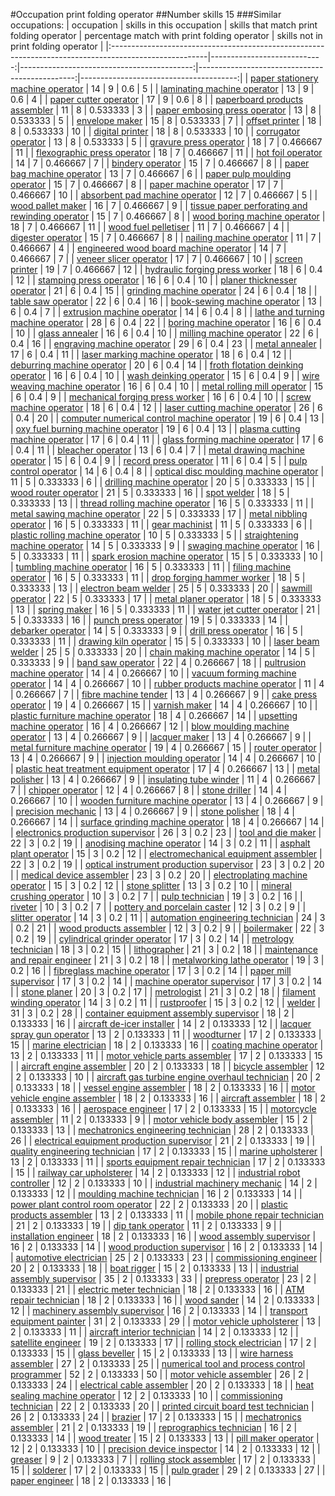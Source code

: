 #Occupation print folding operator
##Number skills 15
###Similar occupations:
| occupation                                                                                            |   skills in this occupation |   skills that match print folding operator |   percentage match with print folding operator |   skills not in print folding operator |
|:------------------------------------------------------------------------------------------------------|----------------------------:|-------------------------------------------:|-----------------------------------------------:|---------------------------------------:|
| [paper stationery machine operator](paper_stationery_machine_operator.md)                             |                          14 |                                          9 |                                       0.6      |                                      5 |
| [laminating machine operator](laminating_machine_operator.md)                                         |                          13 |                                          9 |                                       0.6      |                                      4 |
| [paper cutter operator](paper_cutter_operator.md)                                                     |                          17 |                                          9 |                                       0.6      |                                      8 |
| [paperboard products assembler](paperboard_products_assembler.md)                                     |                          11 |                                          8 |                                       0.533333 |                                      3 |
| [paper embosing press operator](paper_embosing_press_operator.md)                                     |                          13 |                                          8 |                                       0.533333 |                                      5 |
| [envelope maker](envelope_maker.md)                                                                   |                          15 |                                          8 |                                       0.533333 |                                      7 |
| [offset printer](offset_printer.md)                                                                   |                          18 |                                          8 |                                       0.533333 |                                     10 |
| [digital printer](digital_printer.md)                                                                 |                          18 |                                          8 |                                       0.533333 |                                     10 |
| [corrugator operator](corrugator_operator.md)                                                         |                          13 |                                          8 |                                       0.533333 |                                      5 |
| [gravure press operator](gravure_press_operator.md)                                                   |                          18 |                                          7 |                                       0.466667 |                                     11 |
| [flexographic press operator](flexographic_press_operator.md)                                         |                          18 |                                          7 |                                       0.466667 |                                     11 |
| [hot foil operator](hot_foil_operator.md)                                                             |                          14 |                                          7 |                                       0.466667 |                                      7 |
| [bindery operator](bindery_operator.md)                                                               |                          15 |                                          7 |                                       0.466667 |                                      8 |
| [paper bag machine operator](paper_bag_machine_operator.md)                                           |                          13 |                                          7 |                                       0.466667 |                                      6 |
| [paper pulp moulding operator](paper_pulp_moulding_operator.md)                                       |                          15 |                                          7 |                                       0.466667 |                                      8 |
| [paper machine operator](paper_machine_operator.md)                                                   |                          17 |                                          7 |                                       0.466667 |                                     10 |
| [absorbent pad machine operator](absorbent_pad_machine_operator.md)                                   |                          12 |                                          7 |                                       0.466667 |                                      5 |
| [wood pallet maker](wood_pallet_maker.md)                                                             |                          16 |                                          7 |                                       0.466667 |                                      9 |
| [tissue paper perforating and rewinding operator](tissue_paper_perforating_and_rewinding_operator.md) |                          15 |                                          7 |                                       0.466667 |                                      8 |
| [wood boring machine operator](wood_boring_machine_operator.md)                                       |                          18 |                                          7 |                                       0.466667 |                                     11 |
| [wood fuel pelletiser](wood_fuel_pelletiser.md)                                                       |                          11 |                                          7 |                                       0.466667 |                                      4 |
| [digester operator](digester_operator.md)                                                             |                          15 |                                          7 |                                       0.466667 |                                      8 |
| [nailing machine operator](nailing_machine_operator.md)                                               |                          11 |                                          7 |                                       0.466667 |                                      4 |
| [engineered wood board machine operator](engineered_wood_board_machine_operator.md)                   |                          14 |                                          7 |                                       0.466667 |                                      7 |
| [veneer slicer operator](veneer_slicer_operator.md)                                                   |                          17 |                                          7 |                                       0.466667 |                                     10 |
| [screen printer](screen_printer.md)                                                                   |                          19 |                                          7 |                                       0.466667 |                                     12 |
| [hydraulic forging press worker](hydraulic_forging_press_worker.md)                                   |                          18 |                                          6 |                                       0.4      |                                     12 |
| [stamping press operator](stamping_press_operator.md)                                                 |                          16 |                                          6 |                                       0.4      |                                     10 |
| [planer thicknesser operator](planer_thicknesser_operator.md)                                         |                          21 |                                          6 |                                       0.4      |                                     15 |
| [grinding machine operator](grinding_machine_operator.md)                                             |                          24 |                                          6 |                                       0.4      |                                     18 |
| [table saw operator](table_saw_operator.md)                                                           |                          22 |                                          6 |                                       0.4      |                                     16 |
| [book-sewing machine operator](book-sewing_machine_operator.md)                                       |                          13 |                                          6 |                                       0.4      |                                      7 |
| [extrusion machine operator](extrusion_machine_operator.md)                                           |                          14 |                                          6 |                                       0.4      |                                      8 |
| [lathe and turning machine operator](lathe_and_turning_machine_operator.md)                           |                          28 |                                          6 |                                       0.4      |                                     22 |
| [boring machine operator](boring_machine_operator.md)                                                 |                          16 |                                          6 |                                       0.4      |                                     10 |
| [glass annealer](glass_annealer.md)                                                                   |                          16 |                                          6 |                                       0.4      |                                     10 |
| [milling machine operator](milling_machine_operator.md)                                               |                          22 |                                          6 |                                       0.4      |                                     16 |
| [engraving machine operator](engraving_machine_operator.md)                                           |                          29 |                                          6 |                                       0.4      |                                     23 |
| [metal annealer](metal_annealer.md)                                                                   |                          17 |                                          6 |                                       0.4      |                                     11 |
| [laser marking machine operator](laser_marking_machine_operator.md)                                   |                          18 |                                          6 |                                       0.4      |                                     12 |
| [deburring machine operator](deburring_machine_operator.md)                                           |                          20 |                                          6 |                                       0.4      |                                     14 |
| [froth flotation deinking operator](froth_flotation_deinking_operator.md)                             |                          16 |                                          6 |                                       0.4      |                                     10 |
| [wash deinking operator](wash_deinking_operator.md)                                                   |                          15 |                                          6 |                                       0.4      |                                      9 |
| [wire weaving machine operator](wire_weaving_machine_operator.md)                                     |                          16 |                                          6 |                                       0.4      |                                     10 |
| [metal rolling mill operator](metal_rolling_mill_operator.md)                                         |                          15 |                                          6 |                                       0.4      |                                      9 |
| [mechanical forging press worker](mechanical_forging_press_worker.md)                                 |                          16 |                                          6 |                                       0.4      |                                     10 |
| [screw machine operator](screw_machine_operator.md)                                                   |                          18 |                                          6 |                                       0.4      |                                     12 |
| [laser cutting machine operator](laser_cutting_machine_operator.md)                                   |                          26 |                                          6 |                                       0.4      |                                     20 |
| [computer numerical control machine operator](computer_numerical_control_machine_operator.md)         |                          19 |                                          6 |                                       0.4      |                                     13 |
| [oxy fuel burning machine operator](oxy_fuel_burning_machine_operator.md)                             |                          19 |                                          6 |                                       0.4      |                                     13 |
| [plasma cutting machine operator](plasma_cutting_machine_operator.md)                                 |                          17 |                                          6 |                                       0.4      |                                     11 |
| [glass forming machine operator](glass_forming_machine_operator.md)                                   |                          17 |                                          6 |                                       0.4      |                                     11 |
| [bleacher operator](bleacher_operator.md)                                                             |                          13 |                                          6 |                                       0.4      |                                      7 |
| [metal drawing machine operator](metal_drawing_machine_operator.md)                                   |                          15 |                                          6 |                                       0.4      |                                      9 |
| [record press operator](record_press_operator.md)                                                     |                          11 |                                          6 |                                       0.4      |                                      5 |
| [pulp control operator](pulp_control_operator.md)                                                     |                          14 |                                          6 |                                       0.4      |                                      8 |
| [optical disc moulding machine operator](optical_disc_moulding_machine_operator.md)                   |                          11 |                                          5 |                                       0.333333 |                                      6 |
| [drilling machine operator](drilling_machine_operator.md)                                             |                          20 |                                          5 |                                       0.333333 |                                     15 |
| [wood router operator](wood_router_operator.md)                                                       |                          21 |                                          5 |                                       0.333333 |                                     16 |
| [spot welder](spot_welder.md)                                                                         |                          18 |                                          5 |                                       0.333333 |                                     13 |
| [thread rolling machine operator](thread_rolling_machine_operator.md)                                 |                          16 |                                          5 |                                       0.333333 |                                     11 |
| [metal sawing machine operator](metal_sawing_machine_operator.md)                                     |                          22 |                                          5 |                                       0.333333 |                                     17 |
| [metal nibbling operator](metal_nibbling_operator.md)                                                 |                          16 |                                          5 |                                       0.333333 |                                     11 |
| [gear machinist](gear_machinist.md)                                                                   |                          11 |                                          5 |                                       0.333333 |                                      6 |
| [plastic rolling machine operator](plastic_rolling_machine_operator.md)                               |                          10 |                                          5 |                                       0.333333 |                                      5 |
| [straightening machine operator](straightening_machine_operator.md)                                   |                          14 |                                          5 |                                       0.333333 |                                      9 |
| [swaging machine operator](swaging_machine_operator.md)                                               |                          16 |                                          5 |                                       0.333333 |                                     11 |
| [spark erosion machine operator](spark_erosion_machine_operator.md)                                   |                          15 |                                          5 |                                       0.333333 |                                     10 |
| [tumbling machine operator](tumbling_machine_operator.md)                                             |                          16 |                                          5 |                                       0.333333 |                                     11 |
| [filing machine operator](filing_machine_operator.md)                                                 |                          16 |                                          5 |                                       0.333333 |                                     11 |
| [drop forging hammer worker](drop_forging_hammer_worker.md)                                           |                          18 |                                          5 |                                       0.333333 |                                     13 |
| [electron beam welder](electron_beam_welder.md)                                                       |                          25 |                                          5 |                                       0.333333 |                                     20 |
| [sawmill operator](sawmill_operator.md)                                                               |                          22 |                                          5 |                                       0.333333 |                                     17 |
| [metal planer operator](metal_planer_operator.md)                                                     |                          18 |                                          5 |                                       0.333333 |                                     13 |
| [spring maker](spring_maker.md)                                                                       |                          16 |                                          5 |                                       0.333333 |                                     11 |
| [water jet cutter operator](water_jet_cutter_operator.md)                                             |                          21 |                                          5 |                                       0.333333 |                                     16 |
| [punch press operator](punch_press_operator.md)                                                       |                          19 |                                          5 |                                       0.333333 |                                     14 |
| [debarker operator](debarker_operator.md)                                                             |                          14 |                                          5 |                                       0.333333 |                                      9 |
| [drill press operator](drill_press_operator.md)                                                       |                          16 |                                          5 |                                       0.333333 |                                     11 |
| [drawing kiln operator](drawing_kiln_operator.md)                                                     |                          15 |                                          5 |                                       0.333333 |                                     10 |
| [laser beam welder](laser_beam_welder.md)                                                             |                          25 |                                          5 |                                       0.333333 |                                     20 |
| [chain making machine operator](chain_making_machine_operator.md)                                     |                          14 |                                          5 |                                       0.333333 |                                      9 |
| [band saw operator](band_saw_operator.md)                                                             |                          22 |                                          4 |                                       0.266667 |                                     18 |
| [pultrusion machine operator](pultrusion_machine_operator.md)                                         |                          14 |                                          4 |                                       0.266667 |                                     10 |
| [vacuum forming machine operator](vacuum_forming_machine_operator.md)                                 |                          14 |                                          4 |                                       0.266667 |                                     10 |
| [rubber products machine operator](rubber_products_machine_operator.md)                               |                          11 |                                          4 |                                       0.266667 |                                      7 |
| [fibre machine tender](fibre_machine_tender.md)                                                       |                          13 |                                          4 |                                       0.266667 |                                      9 |
| [cake press operator](cake_press_operator.md)                                                         |                          19 |                                          4 |                                       0.266667 |                                     15 |
| [varnish maker](varnish_maker.md)                                                                     |                          14 |                                          4 |                                       0.266667 |                                     10 |
| [plastic furniture machine operator](plastic_furniture_machine_operator.md)                           |                          18 |                                          4 |                                       0.266667 |                                     14 |
| [upsetting machine operator](upsetting_machine_operator.md)                                           |                          16 |                                          4 |                                       0.266667 |                                     12 |
| [blow moulding machine operator](blow_moulding_machine_operator.md)                                   |                          13 |                                          4 |                                       0.266667 |                                      9 |
| [lacquer maker](lacquer_maker.md)                                                                     |                          13 |                                          4 |                                       0.266667 |                                      9 |
| [metal furniture machine operator](metal_furniture_machine_operator.md)                               |                          19 |                                          4 |                                       0.266667 |                                     15 |
| [router operator](router_operator.md)                                                                 |                          13 |                                          4 |                                       0.266667 |                                      9 |
| [injection moulding operator](injection_moulding_operator.md)                                         |                          14 |                                          4 |                                       0.266667 |                                     10 |
| [plastic heat treatment equipment operator](plastic_heat_treatment_equipment_operator.md)             |                          17 |                                          4 |                                       0.266667 |                                     13 |
| [metal polisher](metal_polisher.md)                                                                   |                          13 |                                          4 |                                       0.266667 |                                      9 |
| [insulating tube winder](insulating_tube_winder.md)                                                   |                          11 |                                          4 |                                       0.266667 |                                      7 |
| [chipper operator](chipper_operator.md)                                                               |                          12 |                                          4 |                                       0.266667 |                                      8 |
| [stone driller](stone_driller.md)                                                                     |                          14 |                                          4 |                                       0.266667 |                                     10 |
| [wooden furniture machine operator](wooden_furniture_machine_operator.md)                             |                          13 |                                          4 |                                       0.266667 |                                      9 |
| [precision mechanic](precision_mechanic.md)                                                           |                          13 |                                          4 |                                       0.266667 |                                      9 |
| [stone polisher](stone_polisher.md)                                                                   |                          18 |                                          4 |                                       0.266667 |                                     14 |
| [surface grinding machine operator](surface_grinding_machine_operator.md)                             |                          18 |                                          4 |                                       0.266667 |                                     14 |
| [electronics production supervisor](electronics_production_supervisor.md)                             |                          26 |                                          3 |                                       0.2      |                                     23 |
| [tool and die maker](tool_and_die_maker.md)                                                           |                          22 |                                          3 |                                       0.2      |                                     19 |
| [anodising machine operator](anodising_machine_operator.md)                                           |                          14 |                                          3 |                                       0.2      |                                     11 |
| [asphalt plant operator](asphalt_plant_operator.md)                                                   |                          15 |                                          3 |                                       0.2      |                                     12 |
| [electromechanical equipment assembler](electromechanical_equipment_assembler.md)                     |                          22 |                                          3 |                                       0.2      |                                     19 |
| [optical instrument production supervisor](optical_instrument_production_supervisor.md)               |                          23 |                                          3 |                                       0.2      |                                     20 |
| [medical device assembler](medical_device_assembler.md)                                               |                          23 |                                          3 |                                       0.2      |                                     20 |
| [electroplating machine operator](electroplating_machine_operator.md)                                 |                          15 |                                          3 |                                       0.2      |                                     12 |
| [stone splitter](stone_splitter.md)                                                                   |                          13 |                                          3 |                                       0.2      |                                     10 |
| [mineral crushing operator](mineral_crushing_operator.md)                                             |                          10 |                                          3 |                                       0.2      |                                      7 |
| [pulp technician](pulp_technician.md)                                                                 |                          19 |                                          3 |                                       0.2      |                                     16 |
| [riveter](riveter.md)                                                                                 |                          10 |                                          3 |                                       0.2      |                                      7 |
| [pottery and porcelain caster](pottery_and_porcelain_caster.md)                                       |                          12 |                                          3 |                                       0.2      |                                      9 |
| [slitter operator](slitter_operator.md)                                                               |                          14 |                                          3 |                                       0.2      |                                     11 |
| [automation engineering technician](automation_engineering_technician.md)                             |                          24 |                                          3 |                                       0.2      |                                     21 |
| [wood products assembler](wood_products_assembler.md)                                                 |                          12 |                                          3 |                                       0.2      |                                      9 |
| [boilermaker](boilermaker.md)                                                                         |                          22 |                                          3 |                                       0.2      |                                     19 |
| [cylindrical grinder operator](cylindrical_grinder_operator.md)                                       |                          17 |                                          3 |                                       0.2      |                                     14 |
| [metrology technician](metrology_technician.md)                                                       |                          18 |                                          3 |                                       0.2      |                                     15 |
| [lithographer](lithographer.md)                                                                       |                          21 |                                          3 |                                       0.2      |                                     18 |
| [maintenance and repair engineer](maintenance_and_repair_engineer.md)                                 |                          21 |                                          3 |                                       0.2      |                                     18 |
| [metalworking lathe operator](metalworking_lathe_operator.md)                                         |                          19 |                                          3 |                                       0.2      |                                     16 |
| [fibreglass machine operator](fibreglass_machine_operator.md)                                         |                          17 |                                          3 |                                       0.2      |                                     14 |
| [paper mill supervisor](paper_mill_supervisor.md)                                                     |                          17 |                                          3 |                                       0.2      |                                     14 |
| [machine operator supervisor](machine_operator_supervisor.md)                                         |                          17 |                                          3 |                                       0.2      |                                     14 |
| [stone planer](stone_planer.md)                                                                       |                          20 |                                          3 |                                       0.2      |                                     17 |
| [metrologist](metrologist.md)                                                                         |                          21 |                                          3 |                                       0.2      |                                     18 |
| [filament winding operator](filament_winding_operator.md)                                             |                          14 |                                          3 |                                       0.2      |                                     11 |
| [rustproofer](rustproofer.md)                                                                         |                          15 |                                          3 |                                       0.2      |                                     12 |
| [welder](welder.md)                                                                                   |                          31 |                                          3 |                                       0.2      |                                     28 |
| [container equipment assembly supervisor](container_equipment_assembly_supervisor.md)                 |                          18 |                                          2 |                                       0.133333 |                                     16 |
| [aircraft de-icer installer](aircraft_de-icer_installer.md)                                           |                          14 |                                          2 |                                       0.133333 |                                     12 |
| [lacquer spray gun operator](lacquer_spray_gun_operator.md)                                           |                          13 |                                          2 |                                       0.133333 |                                     11 |
| [woodturner](woodturner.md)                                                                           |                          17 |                                          2 |                                       0.133333 |                                     15 |
| [marine electrician](marine_electrician.md)                                                           |                          18 |                                          2 |                                       0.133333 |                                     16 |
| [coating machine operator](coating_machine_operator.md)                                               |                          13 |                                          2 |                                       0.133333 |                                     11 |
| [motor vehicle parts assembler](motor_vehicle_parts_assembler.md)                                     |                          17 |                                          2 |                                       0.133333 |                                     15 |
| [aircraft engine assembler](aircraft_engine_assembler.md)                                             |                          20 |                                          2 |                                       0.133333 |                                     18 |
| [bicycle assembler](bicycle_assembler.md)                                                             |                          12 |                                          2 |                                       0.133333 |                                     10 |
| [aircraft gas turbine engine overhaul technician](aircraft_gas_turbine_engine_overhaul_technician.md) |                          20 |                                          2 |                                       0.133333 |                                     18 |
| [vessel engine assembler](vessel_engine_assembler.md)                                                 |                          18 |                                          2 |                                       0.133333 |                                     16 |
| [motor vehicle engine assembler](motor_vehicle_engine_assembler.md)                                   |                          18 |                                          2 |                                       0.133333 |                                     16 |
| [aircraft assembler](aircraft_assembler.md)                                                           |                          18 |                                          2 |                                       0.133333 |                                     16 |
| [aerospace engineer](aerospace_engineer.md)                                                           |                          17 |                                          2 |                                       0.133333 |                                     15 |
| [motorcycle assembler](motorcycle_assembler.md)                                                       |                          11 |                                          2 |                                       0.133333 |                                      9 |
| [motor vehicle body assembler](motor_vehicle_body_assembler.md)                                       |                          15 |                                          2 |                                       0.133333 |                                     13 |
| [mechatronics engineering technician](mechatronics_engineering_technician.md)                         |                          28 |                                          2 |                                       0.133333 |                                     26 |
| [electrical equipment production supervisor](electrical_equipment_production_supervisor.md)           |                          21 |                                          2 |                                       0.133333 |                                     19 |
| [quality engineering technician](quality_engineering_technician.md)                                   |                          17 |                                          2 |                                       0.133333 |                                     15 |
| [marine upholsterer](marine_upholsterer.md)                                                           |                          13 |                                          2 |                                       0.133333 |                                     11 |
| [sports equipment repair technician](sports_equipment_repair_technician.md)                           |                          17 |                                          2 |                                       0.133333 |                                     15 |
| [railway car upholsterer](railway_car_upholsterer.md)                                                 |                          14 |                                          2 |                                       0.133333 |                                     12 |
| [industrial robot controller](industrial_robot_controller.md)                                         |                          12 |                                          2 |                                       0.133333 |                                     10 |
| [industrial machinery mechanic](industrial_machinery_mechanic.md)                                     |                          14 |                                          2 |                                       0.133333 |                                     12 |
| [moulding machine technician](moulding_machine_technician.md)                                         |                          16 |                                          2 |                                       0.133333 |                                     14 |
| [power plant control room operator](power_plant_control_room_operator.md)                             |                          22 |                                          2 |                                       0.133333 |                                     20 |
| [plastic products assembler](plastic_products_assembler.md)                                           |                          13 |                                          2 |                                       0.133333 |                                     11 |
| [mobile phone repair technician](mobile_phone_repair_technician.md)                                   |                          21 |                                          2 |                                       0.133333 |                                     19 |
| [dip tank operator](dip_tank_operator.md)                                                             |                          11 |                                          2 |                                       0.133333 |                                      9 |
| [installation engineer](installation_engineer.md)                                                     |                          18 |                                          2 |                                       0.133333 |                                     16 |
| [wood assembly supervisor](wood_assembly_supervisor.md)                                               |                          16 |                                          2 |                                       0.133333 |                                     14 |
| [wood production supervisor](wood_production_supervisor.md)                                           |                          16 |                                          2 |                                       0.133333 |                                     14 |
| [automotive electrician](automotive_electrician.md)                                                   |                          25 |                                          2 |                                       0.133333 |                                     23 |
| [commissioning engineer](commissioning_engineer.md)                                                   |                          20 |                                          2 |                                       0.133333 |                                     18 |
| [boat rigger](boat_rigger.md)                                                                         |                          15 |                                          2 |                                       0.133333 |                                     13 |
| [industrial assembly supervisor](industrial_assembly_supervisor.md)                                   |                          35 |                                          2 |                                       0.133333 |                                     33 |
| [prepress operator](prepress_operator.md)                                                             |                          23 |                                          2 |                                       0.133333 |                                     21 |
| [electric meter technician](electric_meter_technician.md)                                             |                          18 |                                          2 |                                       0.133333 |                                     16 |
| [ATM repair technician](ATM_repair_technician.md)                                                     |                          18 |                                          2 |                                       0.133333 |                                     16 |
| [wood sander](wood_sander.md)                                                                         |                          14 |                                          2 |                                       0.133333 |                                     12 |
| [machinery assembly supervisor](machinery_assembly_supervisor.md)                                     |                          16 |                                          2 |                                       0.133333 |                                     14 |
| [transport equipment painter](transport_equipment_painter.md)                                         |                          31 |                                          2 |                                       0.133333 |                                     29 |
| [motor vehicle upholsterer](motor_vehicle_upholsterer.md)                                             |                          13 |                                          2 |                                       0.133333 |                                     11 |
| [aircraft interior technician](aircraft_interior_technician.md)                                       |                          14 |                                          2 |                                       0.133333 |                                     12 |
| [satellite engineer](satellite_engineer.md)                                                           |                          19 |                                          2 |                                       0.133333 |                                     17 |
| [rolling stock electrician](rolling_stock_electrician.md)                                             |                          17 |                                          2 |                                       0.133333 |                                     15 |
| [glass beveller](glass_beveller.md)                                                                   |                          15 |                                          2 |                                       0.133333 |                                     13 |
| [wire harness assembler](wire_harness_assembler.md)                                                   |                          27 |                                          2 |                                       0.133333 |                                     25 |
| [numerical tool and process control programmer](numerical_tool_and_process_control_programmer.md)     |                          52 |                                          2 |                                       0.133333 |                                     50 |
| [motor vehicle assembler](motor_vehicle_assembler.md)                                                 |                          26 |                                          2 |                                       0.133333 |                                     24 |
| [electrical cable assembler](electrical_cable_assembler.md)                                           |                          20 |                                          2 |                                       0.133333 |                                     18 |
| [heat sealing machine operator](heat_sealing_machine_operator.md)                                     |                          12 |                                          2 |                                       0.133333 |                                     10 |
| [commissioning technician](commissioning_technician.md)                                               |                          22 |                                          2 |                                       0.133333 |                                     20 |
| [printed circuit board test technician](printed_circuit_board_test_technician.md)                     |                          26 |                                          2 |                                       0.133333 |                                     24 |
| [brazier](brazier.md)                                                                                 |                          17 |                                          2 |                                       0.133333 |                                     15 |
| [mechatronics assembler](mechatronics_assembler.md)                                                   |                          21 |                                          2 |                                       0.133333 |                                     19 |
| [reprographics technician](reprographics_technician.md)                                               |                          16 |                                          2 |                                       0.133333 |                                     14 |
| [wood treater](wood_treater.md)                                                                       |                          15 |                                          2 |                                       0.133333 |                                     13 |
| [pill maker operator](pill_maker_operator.md)                                                         |                          12 |                                          2 |                                       0.133333 |                                     10 |
| [precision device inspector](precision_device_inspector.md)                                           |                          14 |                                          2 |                                       0.133333 |                                     12 |
| [greaser](greaser.md)                                                                                 |                           9 |                                          2 |                                       0.133333 |                                      7 |
| [rolling stock assembler](rolling_stock_assembler.md)                                                 |                          17 |                                          2 |                                       0.133333 |                                     15 |
| [solderer](solderer.md)                                                                               |                          17 |                                          2 |                                       0.133333 |                                     15 |
| [pulp grader](pulp_grader.md)                                                                         |                          29 |                                          2 |                                       0.133333 |                                     27 |
| [paper engineer](paper_engineer.md)                                                                   |                          18 |                                          2 |                                       0.133333 |                                     16 |
